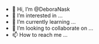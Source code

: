 - 👋 Hi, I’m @DeboraNask
- 👀 I’m interested in ...
- 🌱 I’m currently learning ...
- 💞️ I’m looking to collaborate on ...
- 📫 How to reach me ...

<!---
DeboraNask/DeboraNask is a ✨ special ✨ repository because its `README.md` (this file) appears on your GitHub profile.
You can click the Preview link to take a look at your changes.
--->
